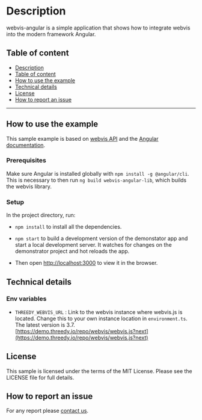 # Description

webvis-angular is a simple application that shows how to integrate webvis into the modern framework Angular.

## Table of content

- [Description](#description)
- [Table of content](#table-of-content)
- [How to use the example](#how-to-use-the-example)
- [Technical details](#technical-details)
- [License](#license)
- [How to report an issue](#how-to-report-an-issue)

---

## How to use the example

This sample example is based on [webvis API](https://docs.threedy.io/3.6.1/index.html) and the [Angular documentation](https://angular.io/start).

### Prerequisites

Make sure Angular is installed globally with `npm install -g @angular/cli`. This is necessary to then run `ng build webvis-angular-lib`, which builds the webvis library.

### Setup

In the project directory, run:

- `npm install` to install all the dependencies.

- `npm start` to build a development version of the demonstator app and start a local development server. It watches for changes on the demonstrator project and hot reloads the app.

- Then open [http://localhost:3000](http://localhost:3000) to view it in the browser.

## Technical details

### Env variables

- `THREEDY_WEBVIS_URL` : Link to the webvis instance where webvis.js is located. Change this to your own instance location in `environment.ts`. The latest version is 3.7. [https://demo.threedy.io/repo/webvis/webvis.js?next](https://demo.threedy.io/repo/webvis/webvis.js?next)

## License

This sample is licensed under the terms of the MIT License. Please see the LICENSE file for full details.

## How to report an issue

For any report please [contact us](https://i3dhub.atlassian.net/servicedesk/customer/portal/2).

